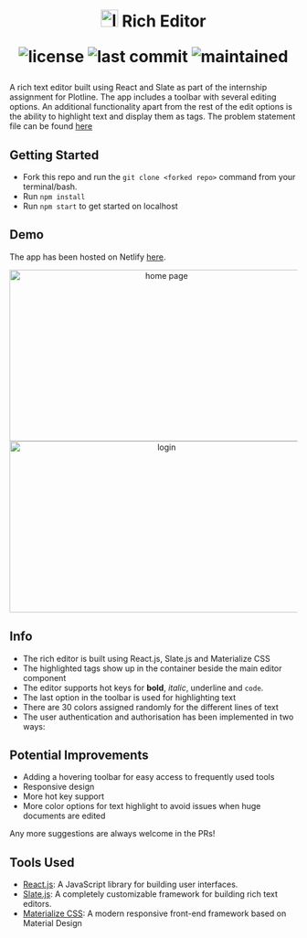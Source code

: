 <h1 align="center">
<img src="https://user-images.githubusercontent.com/42696800/160535822-5391d81a-9256-4ff1-8dd6-3e1a9e67966d.png" alt="logo" width="30" height="30" />
Rich Editor
<p align='center'>

<img src='https://img.shields.io/github/license/Rajatm544/react-rich-editor?style=flat-square' alt='license'>
<img src='https://img.shields.io/github/last-commit/Rajatm544/react-rich-editor' alt='last commit'>
<img src='https://img.shields.io/maintenance/yes/2022'
<img src='https://img.shields.io/badge/PRs-welcome-brightgreen.svg?style=flat' alt='maintained'>
</p>
	
</h1>

A rich text editor built using React and Slate as part of the internship assignment for Plotline. The app includes a toolbar with several editing options. An additional functionality apart from the rest of the edit options is the ability to highlight text and display them as tags. The problem statement file can be found [here](https://www.figma.com/file/THHsLsoa8vHW4JKPqXMVB0/Frontend-PS?node-id=201%3A67)

## Getting Started

-   Fork this repo and run the `git clone <forked repo>` command from your terminal/bash.
-   Run `npm install`
-   Run `npm start` to get started on localhost

## Demo

The app has been hosted on Netlify [here](https://reactricheditor.netlify.app/). 

<div align="center">

<img src="https://user-images.githubusercontent.com/42696800/160537599-2d1e9df4-2b37-400d-a4cd-f15600095a56.png" alt="home page" width="534" height="300" />
<img src="https://user-images.githubusercontent.com/42696800/160537605-aa095f72-8417-4cb5-9006-a22eebb76cc6.png" alt="login" width="534" height="300" />

</div>

## Info

-   The rich editor is built using React.js, Slate.js and Materialize CSS
-   The highlighted tags show up in the container beside the main editor component
-   The editor supports hot keys for **bold**, _italic_, underline and `code`.
-   The last option in the toolbar is used for highlighting text
-   There are 30 colors assigned randomly for the different lines of text
-   The user authentication and authorisation has been implemented in two ways:

## Potential Improvements

-   Adding a hovering toolbar for easy access to frequently used tools
-   Responsive design
-   More hot key support
-   More color options for text highlight to avoid issues when huge documents are edited

Any more suggestions are always welcome in the PRs!

## Tools Used

-  [React.js](https://reactjs.org/): A JavaScript library for building user interfaces.
- [Slate.js](https://www.slatejs.org): A completely customizable framework for building rich text editors.
- [Materialize CSS](https://materializecss.com/): A modern responsive front-end framework based on Material Design

